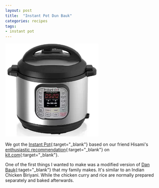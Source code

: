 ```yaml
---
layout: post
title:  "Instant Pot Dun Bauk"
categories: recipes
tags:
- instant pot
---
```

![Instant Pot](/images/instantpot.jpg)

We got the [Instant Pot](http://www.amazon.com/gp/product/B00FLYWNYQ/ref=as_li_tl?ie=UTF8&camp=1789&creative=9325&creativeASIN=B00FLYWNYQ&linkCode=as2&tag=blogmofo-20&linkId=ECBF2AHBV6YTY6CB){:target="_blank"} based on our friend Hisami's [enthusiastic recommendation](http://kit.com/MrsBabySunshine/loved-items/5939-instant-pot-ip-duo60){:target="_blank"} on [kit.com](http://kit.com){:target="_blank"}.

One of the first things I wanted to make was a modified version of [Dan Bauk](https://en.wikipedia.org/wiki/List_of_Burmese_dishes#Indian_inspired){:taget="_blank"} that my family makes.  It's similar to an Indian Chicken Biriyani.  While the chicken curry and rice are normally prepared separately and baked afterwards.
